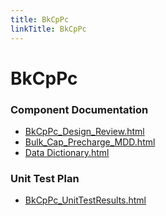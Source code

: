 ```yaml
---
title: BkCpPc
linkTitle: BkCpPc
---
```


# BkCpPc
### Component Documentation

- [BkCpPc_Design_Review.html](doc/BkCpPc_Design_Review.html)
- [Bulk_Cap_Precharge_MDD.html](doc/Bulk_Cap_Precharge_MDD.html)
- [Data Dictionary.html](doc/Data%20Dictionary.html)

### Unit Test Plan

- [BkCpPc_UnitTestResults.html](utp/Tessy/report/BkCpPc_UnitTestResults.html)

